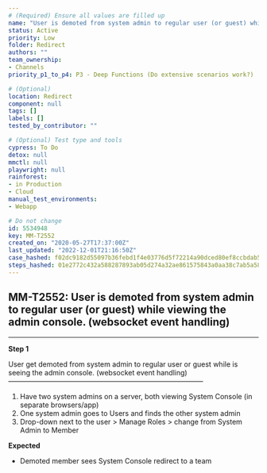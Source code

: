 ```yaml
---
# (Required) Ensure all values are filled up
name: "User is demoted from system admin to regular user (or guest) while viewing the admin console. (websocket event handling)"
status: Active
priority: Low
folder: Redirect
authors: ""
team_ownership: 
- Channels
priority_p1_to_p4: P3 - Deep Functions (Do extensive scenarios work?)

# (Optional)
location: Redirect
component: null
tags: []
labels: []
tested_by_contributor: ""

# (Optional) Test type and tools
cypress: To Do
detox: null
mmctl: null
playwright: null
rainforest: 
- in Production
- Cloud
manual_test_environments: 
- Webapp

# Do not change
id: 5534948
key: MM-T2552
created_on: "2020-05-27T17:37:00Z"
last_updated: "2022-12-01T21:16:50Z"
case_hashed: f02dc9182d55097b36febd1f4e03776d5f72214a90dced80ef8ccbdab523101976047cd2df487e2655c1305333a43188
steps_hashed: 01e2772c432a588287893ab05d274a32ae861575843a0aa38c7ab5a586940dc53d2dbc43549c6976e3e33d9b4a072c85
---
```


<!-- (Auto-generated) Based on frontmatter's "key" and "name" -->

## MM-T2552: User is demoted from system admin to regular user (or guest) while viewing the admin console. (websocket event handling)

---

**Step 1**

User get demoted from system admin to regular user or guest while is seeing the admin console. (websocket event handling)\
————————————————————————————

1. Have two system admins on a server, both viewing System Console (in separate browsers/app)
2. One system admin goes to Users and finds the other system admin
3. Drop-down next to the user > Manage Roles > change from System Admin to Member

**Expected**

- Demoted member sees System Console redirect to a team
